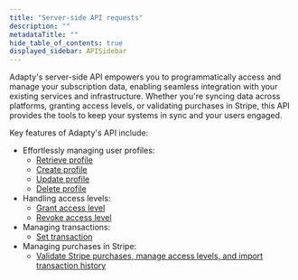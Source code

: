 ```yaml
---
title: "Server-side API requests"
description: ""
metadataTitle: ""
hide_table_of_contents: true
displayed_sidebar: APISidebar
---
```


Adapty's server-side API empowers you to programmatically access and manage your subscription data, enabling seamless integration with your existing services and infrastructure. Whether you're syncing data across platforms, granting access levels, or validating purchases in Stripe, this API provides the tools to keep your systems in sync and your users engaged.

Key features of Adapty's API include:

- Effortlessly managing user profiles:
  - [Retrieve profile](ss-get-profile)
  - [Create profile](ss-create-profile)
  - [Update profile](ss-update-profile)
  - [Delete profile](ss-delete-profile)
- Handling access levels:
  - [Grant access level](ss-grant-access-level)
  - [Revoke access level](ss-revoke-access-level)
- Managing transactions:
  - [Set transaction](ss-set-transaction)
- Managing purchases in Stripe:
  - [Validate Stripe purchases, manage access levels, and import transaction history](ss-purchase-in-stripe)
